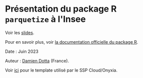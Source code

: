 # Présentation du package R `parquetize` à l'Insee

Voir les [slides](https://ddotta.github.io/parquetize_presentation/).

Pour en savoir plus, voir [la documentation officielle du package R](https://github.com/ddotta/parquetize).

Date : Juin 2023



Auteur : [Damien Dotta](https://github.com/ddotta) (France).

Voir [ici](https://github.com/InseeFrLab/onyxia-quarto) pour le template utilisé par le SSP Cloud/Onyxia.
